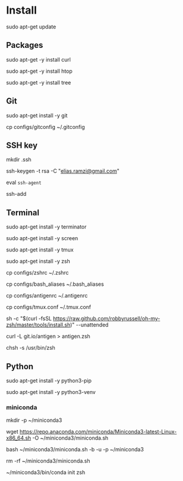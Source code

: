 # Install

sudo apt-get update

## Packages

sudo apt-get -y install curl

sudo apt-get -y install htop

sudo apt-get -y install tree

## Git

sudo apt-get install -y git

cp configs/gitconfig ~/.gitconfig

## SSH key

mkdir .ssh
<!-- Enter pass phrase when asked -->
ssh-keygen -t rsa -C "elias.ramzi@gmail.com"

eval `ssh-agent`

ssh-add

## Terminal

sudo apt-get install -y terminator

sudo apt-get install -y screen

sudo apt-get install -y tmux

sudo apt-get install -y zsh

cp configs/zshrc ~/.zshrc

cp configs/bash_aliases ~/.bash_aliases

cp configs/antigenrc ~/.antigenrc

cp configs/tmux.conf ~/.tmux.conf

sh -c "$(curl -fsSL https://raw.github.com/robbyrussell/oh-my-zsh/master/tools/install.sh)" --unattended

curl -L git.io/antigen > antigen.zsh

chsh -s /usr/bin/zsh

## Python

sudo apt-get install -y python3-pip

sudo apt-get install -y python3-venv

### miniconda

mkdir -p ~/miniconda3

wget https://repo.anaconda.com/miniconda/Miniconda3-latest-Linux-x86_64.sh -O ~/miniconda3/miniconda.sh

bash ~/miniconda3/miniconda.sh -b -u -p ~/miniconda3

rm -rf ~/miniconda3/miniconda.sh

~/miniconda3/bin/conda init zsh
